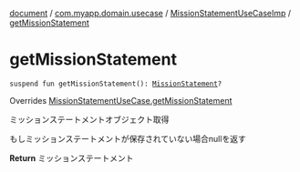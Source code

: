 [document](../../index.md) / [com.myapp.domain.usecase](../index.md) / [MissionStatementUseCaseImp](index.md) / [getMissionStatement](./get-mission-statement.md)

# getMissionStatement

`suspend fun getMissionStatement(): `[`MissionStatement`](../../com.myapp.domain.model.entity/-mission-statement/index.md)`?`

Overrides [MissionStatementUseCase.getMissionStatement](../-mission-statement-use-case/get-mission-statement.md)

ミッションステートメントオブジェクト取得

もしミッションステートメントが保存されていない場合nullを返す

**Return**
ミッションステートメント

